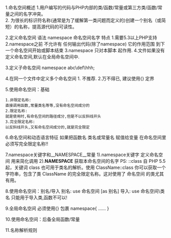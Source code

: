 1.命名空间概述
    1.用户编写的代码与PHP内部的类/函数/常量或第三方类/函数/常量之间的名字冲突。  
    2.  为很长的标识符名称(通常是为了缓解第一类问题而定义的)创建一个别名（或简短）的名称，提高源代码的可读性。 

2.定义命名空间
    语法 
        namespace 命名空间名字
    特点
        1.需要5.3以上PHP支持
        2.namespace之前 不允许有 任何输出代码(除了namespace)
            它的作用范围 到下一个命名空间开始或脚本结束
        3.namespace  只对本脚本 起作用.
        4.文件如果没有定义命名空间,默认在全局命名空间中.

3.定义子命名空间
    namespace abc\def\hhh;

4.在同一个文件中定义多个命名空间
    1. 不推荐.
    2.万不得已, 建议使用{} 定界

5.使用命名空间：基础
    <!-- 1.非限定名称，或不包含前缀的类名称，  
    2.限定名称,或包含前缀的名称， 
    3.完全限定名称，或包含了全局前缀操作符的名称， -->
    
    1.非限定名称:
    直接调用函数,常量类名等等,没有命名空间成分的
    2.限定名称:
    就是使用时,有命名空间的路径成分,但是不以反斜线开头
    3.完全限定名称:
    以反斜线开头,又有命名空间成分的,就是完全限定

6.命名空间和动态语言特征
    如果把函数名 类名或常量名 赋值给变量
    在命名空间里  必须写完全限定名称!!

7.namespace关键字和__NAMESPACE__常量
    1).namespace关键字
        定义命名空间
        用来简化调用
    2).__NAMESPACE__   获取本命名空间的名字
    PS:
        ::class
        自 PHP 5.5 起，关键词 class 也可用于类名的解析。使用 ClassName::class 你可以获取一个字符串，包含了类 ClassName 的完全限定名称。这对使用了 命名空间 的类尤其有用。 

8.使用命名空间：别名/导入
    别名: 
        use 命名空间 [as 别名]
    导入:
        use 命名空间\类名
        只能用于导入类,函数不可以!

9.全局命名空间
    必须使用{}  包裹
    namespace{  ......  }

10.使用命名空间：后备全局函数/常量
    
11.名称解析规则


